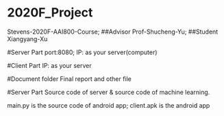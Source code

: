 # 2020F_Project
Stevens-2020F-AAI800-Course;
##Advisor
Prof-Shucheng-Yu;
##Student
Xiangyang-Xu

#Server Part
port:8080; IP: as your server(computer)

#Client Part
IP: as your server

#Document folder
Final report and other file

#Server Part
Source code of server & source code of machine learning.

main.py is the source code of android app;
client.apk is the android app 